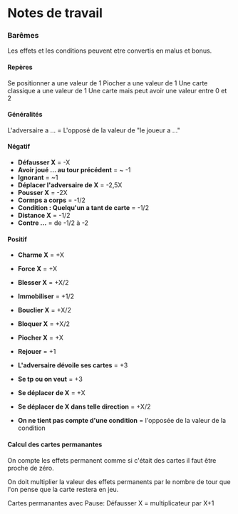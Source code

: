 # Notes de travail
### Barêmes

Les effets et les conditions peuvent etre convertis en malus et bonus. 

#### Repères

Se positionner a une valeur de 1
Piocher a une valeur de 1
Une carte classique a une valeur de 1
Une carte mais peut avoir une valeur entre 0 et 2

#### Généralités

L'adversaire a ... = L'opposé de la valeur de "le joueur a ..."

#### Négatif

- **Défausser X** = -X
- **Avoir joué ... au tour précédent** = ~ -1
- **Ignorant** = ~1
- **Déplacer l'adversaire de X** = -2,5X
- **Pousser X** = -2X
- **Cormps a corps** = -1/2
- **Condition : Quelqu'un a tant de carte** = -1/2
- **Distance X** = -1/2
- **Contre ...** = de -1/2 à -2

#### Positif

- **Charme X** = +X
- **Force X** = +X
- **Blesser X** = +X/2
- **Immobiliser** = +1/2
- **Bouclier X** = +X/2
- **Bloquer X** = +X/2
- **Piocher X** = +X
- **Rejouer** = +1
- **L'adversaire dévoile ses cartes** = +3
- **Se tp ou on veut** = +3
- **Se déplacer de X** = +X
- **Se déplacer de X dans telle direction** = +X/2

- **On ne tient pas compte d'une condition** = l'opposée de la valeur de la condition

#### Calcul des cartes permanantes

On compte les effets permanent comme si c'était des cartes il faut être proche de zéro. 

On doit multiplier la valeur des effets permanents par le nombre de tour que l'on pense que la carte restera en jeu.

Cartes permanantes avec Pause: Défausser X = multiplicateur par X+1
